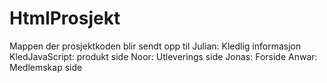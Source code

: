 # HtmlProsjekt
Mappen der prosjektkoden blir sendt opp til
Julian: Kledlig informasjon
KledJavaScript: produkt side
Noor: Utleverings side
Jonas: Forside
Anwar: Medlemskap side 